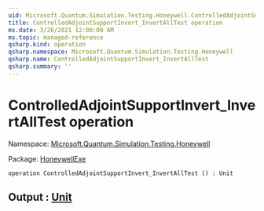```yaml
---
uid: Microsoft.Quantum.Simulation.Testing.Honeywell.ControlledAdjointSupportInvert_InvertAllTest
title: ControlledAdjointSupportInvert_InvertAllTest operation
ms.date: 3/26/2021 12:00:00 AM
ms.topic: managed-reference
qsharp.kind: operation
qsharp.namespace: Microsoft.Quantum.Simulation.Testing.Honeywell
qsharp.name: ControlledAdjointSupportInvert_InvertAllTest
qsharp.summary: ''
---
```


# ControlledAdjointSupportInvert_InvertAllTest operation

Namespace: [Microsoft.Quantum.Simulation.Testing.Honeywell](xref:Microsoft.Quantum.Simulation.Testing.Honeywell)

Package: [HoneywellExe](https://nuget.org/packages/HoneywellExe)




```qsharp
operation ControlledAdjointSupportInvert_InvertAllTest () : Unit
```


## Output : [Unit](xref:microsoft.quantum.lang-ref.unit)

